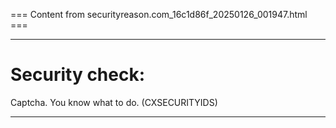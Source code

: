 === Content from securityreason.com_16c1d86f_20250126_001947.html ===


---

# Security check:

Captcha. You know what to do. (CXSECURITYIDS)

---


